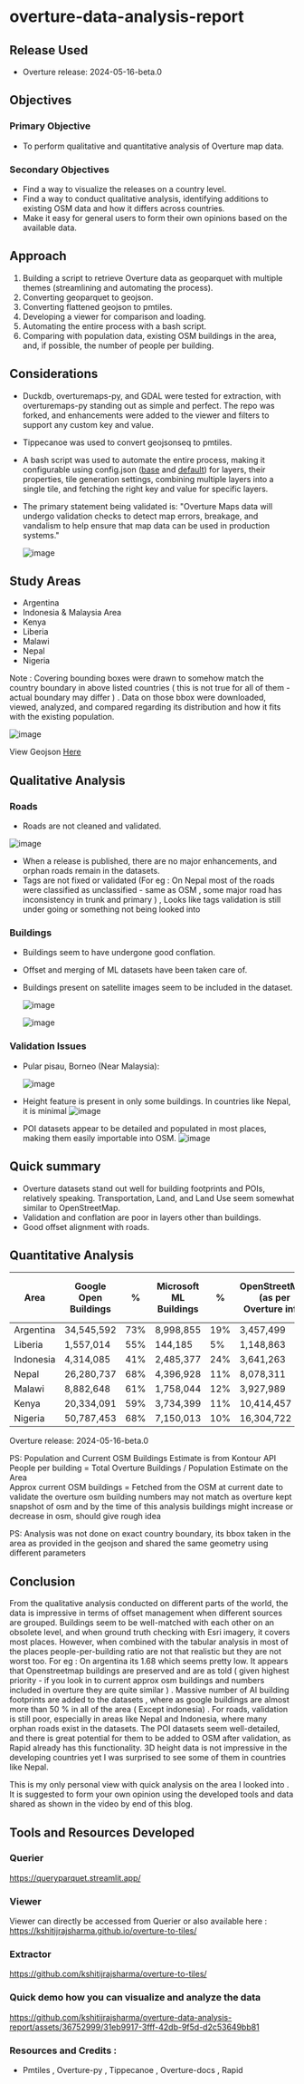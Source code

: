 # overture-data-analysis-report


## Release Used

-  Overture release: 2024-05-16-beta.0


## Objectives

### Primary Objective
- To perform qualitative and quantitative analysis of Overture map data.

### Secondary Objectives
- Find a way to visualize the releases on a country level.
- Find a way to conduct qualitative analysis, identifying additions to existing OSM data and how it differs across countries.
- Make it easy for general users to form their own opinions based on the available data.

## Approach

1. Building a script to retrieve Overture data as geoparquet with multiple themes (streamlining and automating the process).
2. Converting geoparquet to geojson.
3. Converting flattened geojson to pmtiles.
4. Developing a viewer for comparison and loading.
5. Automating the entire process with a bash script.
6. Comparing with population data, existing OSM buildings in the area, and, if possible, the number of people per building.

## Considerations

- Duckdb, overturemaps-py, and GDAL were tested for extraction, with overturemaps-py standing out as simple and perfect. The repo was forked, and enhancements were added to the viewer and filters to support any custom key and value.
- Tippecanoe was used to convert geojsonseq to pmtiles.
- A bash script was used to automate the entire process, making it configurable using config.json ([base](https://github.com/kshitijrajsharma/overture-to-tiles/blob/master/scripts/base_theme.json) and [default](https://github.com/kshitijrajsharma/overture-to-tiles/blob/master/scripts/default_theme.json)) for layers, their properties, tile generation settings, combining multiple layers into a single tile, and fetching the right key and value for specific layers.
- The primary statement being validated is: "Overture Maps data will undergo validation checks to detect map errors, breakage, and vandalism to help ensure that map data can be used in production systems."

  ![image](https://github.com/kshitijrajsharma/overture-data-analysis-report/assets/36752999/363fbb4f-8a46-4e86-b28e-0a0bad12dbc3)


## Study Areas 

- Argentina
- Indonesia & Malaysia Area
- Kenya
- Liberia
- Malawi
- Nepal
- Nigeria

Note : Covering bounding boxes were drawn to somehow match the country boundary in above listed countries ( this is not true for all of them - actual boundary may differ ) . Data on those bbox were downloaded, viewed, analyzed, and compared regarding its distribution and how it fits with the existing population.

![image](https://github.com/kshitijrajsharma/overture-data-analysis-report/assets/36752999/7e038bdd-082d-4c8d-a310-5ff1bc350f8d)

View Geojson [Here](data/study-area.geojson)

## Qualitative Analysis

### Roads
- Roads are not cleaned and validated.

![image](https://github.com/kshitijrajsharma/overture-data-analysis-report/assets/36752999/adcb947e-4cf4-45ea-bf5e-2199c4332c4b)
- When a release is published, there are no major enhancements, and orphan roads remain in the datasets.
- Tags are not fixed or validated (For eg : On Nepal most of the roads were classified as unclassified - same as OSM , some major road has inconsistency in trunk and primary ) , Looks like tags validation is still under going or something not being looked into 

### Buildings
- Buildings seem to have undergone good conflation.
- Offset and merging of ML datasets have been taken care of.
- Buildings present on satellite images seem to be included in the dataset.

  ![image](https://github.com/kshitijrajsharma/overture-data-analysis-report/assets/36752999/9d2c6e96-2905-4b80-8016-e2fe8e7378f9)

  ![image](https://github.com/kshitijrajsharma/overture-data-analysis-report/assets/36752999/c18fa3b2-cad6-4d21-9f8e-eba76ff9dcbf)

### Validation Issues
- Pular pisau, Borneo (Near Malaysia):

  ![image](https://github.com/kshitijrajsharma/overture-data-analysis-report/assets/36752999/665d06de-567d-4b80-b869-42116a77d4ca)

 - Height feature is present in only some buildings. In countries like Nepal, it is minimal
   ![image](https://github.com/kshitijrajsharma/overture-data-analysis-report/assets/36752999/7a685baa-2a0f-4d5e-babf-e775f1b8bbc0)

- POI datasets appear to be detailed and populated in most places, making them easily importable into OSM.
![image](https://github.com/kshitijrajsharma/overture-data-analysis-report/assets/36752999/dc9e7168-d2cf-4601-adc8-e6d34ff6f135)

## Quick summary 
- Overture datasets stand out well for building footprints and POIs, relatively speaking. Transportation, Land, and Land Use seem somewhat similar to OpenStreetMap.
- Validation and conflation are poor in layers other than buildings.
- Good offset alignment with roads.

## Quantitative Analysis

| Area      | Google Open Buildings | %    | Microsoft ML Buildings | %    | OpenStreetMap (as per Overture info) | %   | Total Overture Buildings | Population Estimate | P.E. (in mil) | People per Building | Approx Current OSM Buildings |
|-----------|-----------------------|------|------------------------|------|-------------------------------------|------|--------------------------|---------------------|----------------|---------------------|------------------------------|
| Argentina | 34,545,592            | 73%  | 8,998,855              | 19%  | 3,457,499                          | 7%   | 47,001,946               | 78,765,589          | 78.77          | 1.68               | 3,497,866                    |
| Liberia   | 1,557,014             | 55%  | 144,185                | 5%   | 1,148,863                          | 40%  | 2,850,062                | 10,157,546          | 10.16          | 3.56               | 1,151,027                    |
| Indonesia | 4,314,085             | 41%  | 2,485,377              | 24%  | 3,641,263                          | 35%  | 10,440,725               | 27,523,228          | 27.52          | 2.64               | 3,651,924                    |
| Nepal     | 26,280,737            | 68%  | 4,396,928              | 11%  | 8,078,311                          | 21%  | 38,755,976               | 129,874,888         | 129.87         | 3.35               | 8,243,272                    |
| Malawi    | 8,882,648             | 61%  | 1,758,044              | 12%  | 3,927,989                          | 27%  | 14,568,681               | 29,256,446          | 29.26          | 2.01               | 3,943,125                    |
| Kenya     | 20,334,091            | 59%  | 3,734,399              | 11%  | 10,414,457                         | 30%  | 34,482,947               | 75,320,339          | 75.32          | 2.18               | 10,557,014                   |
| Nigeria   | 50,787,453            | 68%  | 7,150,013              | 10%  | 16,304,722                         | 22%  | 74,242,188               | 252,698,591         | 252.70         | 3.40               | 17,966,401                   |

Overture release: 2024-05-16-beta.0

PS: Population and Current OSM Buildings Estimate is from Kontour API  
People per building = Total Overture Buildings / Population Estimate on the Area  
Approx current OSM buildings = Fetched from the OSM at current date to validate the overture osm building numbers may not match as overture kept snapshot of osm and by the time of this analysis buildings might increase or decrease in osm, should give rough idea  

PS: Analysis was not done on exact country boundary, its bbox taken in the area as provided in the geojson and shared the same geometry using different parameters


## Conclusion

From the qualitative analysis conducted on different parts of the world, the data is impressive in terms of offset management when different sources are grouped. Buildings seem to be well-matched with each other on an obsolete level, and when ground truth checking with Esri imagery, it covers most places. However, when combined with the tabular analysis in most of the places people-per-building ratio are not that realistic but they are not worst too. For eg : On argentina its 1.68 which seems pretty low. It appears that Openstreetmap buildings are preserved and are as told ( given highest priority - if you look in to current approx osm buildings and numbers included in overture they are quite similar ) . Massive number of AI building footprints are added to the datasets  , where as google buildings are almost more than 50 % in all of the area ( Except indonesia) . For roads, validation is still poor, especially in areas like Nepal and Indonesia, where many orphan roads exist in the datasets. The POI datasets seem well-detailed, and there is great potential for them to be added to OSM after validation, as Rapid already has this functionality. 3D height data is not impressive in the developing countries yet I was surprised to see some of them in countries like Nepal. 

This is my only personal view with quick analysis on the area I looked into . It is suggested to form your own opinion using the developed tools and data shared as shown in the video by end of this blog.

## Tools and Resources Developed

### Querier 

https://queryparquet.streamlit.app/ 

### Viewer

Viewer can directly be accessed from Querier or also available here : https://kshitijrajsharma.github.io/overture-to-tiles/ 


### Extractor 

https://github.com/kshitijrajsharma/overture-to-tiles/ 


### Quick demo how you can visualize and analyze the data 


https://github.com/kshitijrajsharma/overture-data-analysis-report/assets/36752999/31eb9917-3fff-42db-9f5d-d2c53649bb81

### Resources and Credits : 
- Pmtiles , Overture-py , Tippecanoe , Overture-docs , Rapid 
